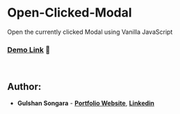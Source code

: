 # Open-Clicked-Modal
Open the currently clicked Modal using Vanilla JavaScript

### [Demo Link](https://gulshancodes.github.io/open-clicked-modal/) 🔗

<br/>

## Author:

- **Gulshan Songara** - **[Portfolio Website](https://gulshansongara.netlify.app)**, **[Linkedin](https://www.linkedin.com/in/gulshansongara/)** 
